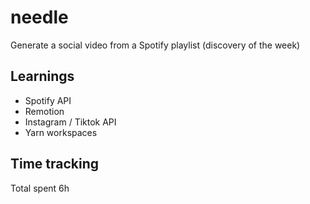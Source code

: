 # needle

Generate a social video from a Spotify playlist (discovery of the week)

## Learnings

- Spotify API
- Remotion
- Instagram / Tiktok API 
- Yarn workspaces

## Time tracking

Total spent 6h